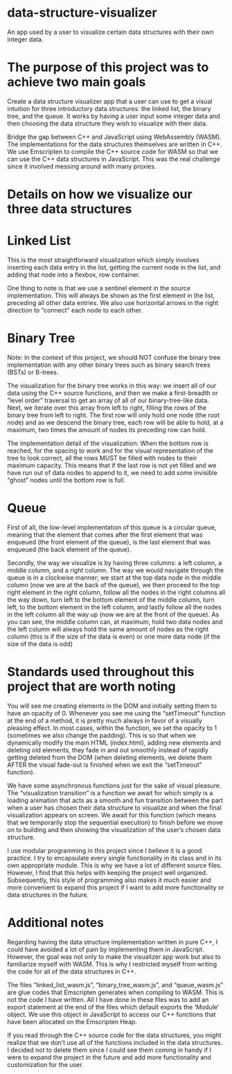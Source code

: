 # data-structure-visualizer
An app used by a user to visualize certain data structures with their own integer data.

# The purpose of this project was to achieve two main goals

Create a data structure visualizer app that a user can use to get a visual intuition for three introductory data structures: the linked list, the binary tree, and the queue. It works by having a user input some integer data and then choosing the data structure they wish to visualize with their data.

Bridge the gap between C++ and JavaScript using WebAssembly (WASM). The implementations for the data structures themselves are written in C++. We use Emscripten to compile the C++ source code for WASM so that we can use the C++ data structures in JavaScript. This was the real challenge since it involved messing around with many proxies. 

# Details on how we visualize our three data structures

# Linked List

This is the most straightforward visualization which simply involves inserting each data entry in the list, getting the current node in the list, and adding that node into a flexbox, row container. 

One thing to note is that we use a sentinel element in the source implementation. This will always be shown as the first element in the list, preceding all other data entries. We also use horizontal arrows in the right direction to “connect” each node to each other.

# Binary Tree

Note: In the context of this project, we should NOT confuse the binary tree implementation with any other binary trees such as binary search trees (BSTs) or B-trees.

The visualization for the binary tree works in this way: we insert all of our data using the C++ source functions, and then we make a first-breadth or “level order” traversal to get an array of all of our binary-tree-like data. Next, we iterate over this array from left to right, filling the rows of the binary tree from left to right. The first row will only hold one node (the root node) and as we descend the binary tree, each row will be able to hold, at a maximum, two times the amount of nodes its preceding row can hold. 

The implementation detail of the visualization: When the bottom row is reached, for the spacing to work and for the visual representation of the tree to look correct, all the rows MUST be filled with nodes to their maximum capacity. This means that if the last row is not yet filled and we have run out of data nodes to append to it, we need to add some invisible “ghost” nodes until the bottom row is full.

# Queue

First of all, the low-level implementation of this queue is a circular queue, meaning that the element that comes after the first element that was enqueued (the front element of the queue), is the last element that was enqueued (the back element of the queue). 

Secondly, the way we visualize is by having three columns: a left column, a middle column, and a right column. The way we would navigate through the queue is in a clockwise manner; we start at the top data node in the middle column (now we are at the back of the queue), we then proceed to the top right element in the right column, follow all the nodes in the right columns all the way down, turn left to the bottom element of the middle column, turn left, to the bottom element in the left column, and lastly follow all the nodes in the left column all the way up (now we are at the front of the queue). As you can see, the middle column can, at maximum, hold two data nodes and the left column will always hold the same amount of nodes as the right column (this is if the size of the data is even) or one more data node (if the size of the data is odd)

# Standards used throughout this project that are worth noting 

You will see me creating elements in the DOM and initially setting them to have an opacity of 0. Whenever you see me using the “setTimeout” function at the end of a method, it is pretty much always in favor of a visually pleasing effect. In most cases, within the function, we set the opacity to 1 (sometimes we also change the padding). This is so that when we dynamically modify the main HTML (index.html), adding new elements and deleting old elements, they fade in and out smoothly instead of rapidly getting deleted from the DOM (when deleting elements, we delete them AFTER the visual fade-out is finished when we exit the “setTimeout” function).

We have some asynchronous functions just for the sake of visual pleasure. The “visualization transition” is a function we await for which simply is a loading animation that acts as a smooth and fun transition between the part when a user has chosen their data structure to visualize and when the final visualization appears on screen. We await for this function (which means that we temporarily stop the sequential execution) to finish before we move on to building and then showing the visualization of the user’s chosen data structure.

I use modular programming in this project since I believe it is a good practice. I try to encapsulate every single functionality in its class and in its own appropriate module. This is why we have a lot of different source files. However, I find that this helps with keeping the project well organized. Subsequently, this style of programming also makes it much easier and more convenient to expand this project if I want to add more functionality or data structures in the future. 

# Additional notes

Regarding having the data structure implementation written in pure C++, I could have avoided a lot of pain by implementing them in JavaScript. However, the goal was not only to make the visualizer app work but also to familiarize myself with WASM. This is why I restricted myself from writing the code for all of the data structures in C++. 

The files “linked_list_wasm.js”, “binary_tree_wasm.js”, and “queue_wasm.js” are glue codes that Emscripten generates when compiling to WASM. This is not the code I have written. All I have done in these files was to add an export statement at the end of the files which default exports the ‘Module’ object. We use this object in JavaScript to access our C++ functions that have been allocated on the Emscripten Heap. 

If you read through the C++ source code for the data structures, you might realize that we don’t use all of the functions included in the data structures. I decided not to delete them since I could see them coming in handy if I were to expand the project in the future and add more functionality and customization for the user.
